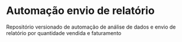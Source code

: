# Automação envio de relatório
 Repositório versionado de automação de análise de dados e envio de relatório por  quantidade vendida e faturamento